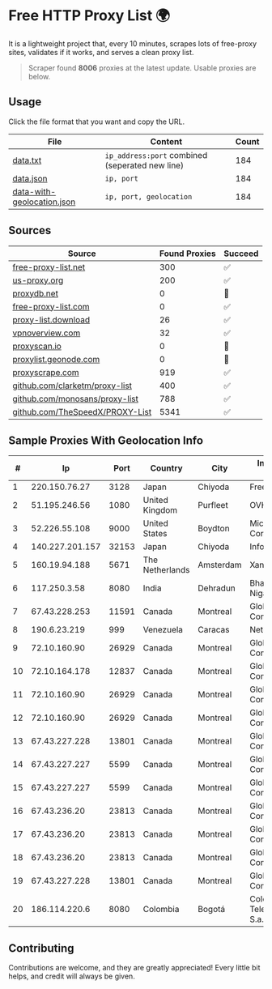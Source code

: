 
# Free HTTP Proxy List 🌍

It is a lightweight project that, every 10 minutes, scrapes lots of free-proxy sites, validates if it works, and serves a clean proxy list.


> Scraper found **8006** proxies at the latest update. Usable proxies are below.

## Usage

Click the file format that you want and copy the URL.


|File|Content|Count|
|----|-------|-----|
|[data.txt](https://raw.githubusercontent.com/themiralay/Proxy-List-World/master/data.txt)|`ip_address:port` combined (seperated new line)|184|
|[data.json](https://raw.githubusercontent.com/themiralay/Proxy-List-World/master/data.json)|`ip, port`|184|
|[data-with-geolocation.json](https://raw.githubusercontent.com/themiralay/Proxy-List-World/master/data-with-geolocation.json)|`ip, port, geolocation`|184|

## Sources

|Source|Found Proxies|Succeed|
|------|-------------|-------|
|[free-proxy-list.net](https://free-proxy-list.net)|300|✅|
|[us-proxy.org](https://www.us-proxy.org)|200|✅|
|[proxydb.net](http://proxydb.net)|0|🚫|
|[free-proxy-list.com](https://free-proxy-list.com/?page=&port=&type%5B%5D=http&type%5B%5D=https&up_time=0&search=Search)|0|✅|
|[proxy-list.download](https://www.proxy-list.download/HTTP)|26|✅|
|[vpnoverview.com](https://vpnoverview.com/privacy/anonymous-browsing/free-proxy-servers)|32|✅|
|[proxyscan.io](https://www.proxyscan.io)|0|🚫|
|[proxylist.geonode.com](https://proxylist.geonode.com/api/proxy-list?limit=300&page=1&sort_by=lastChecked&sort_type=desc&protocols=http,https)|0|🚫|
|[proxyscrape.com](https://api.proxyscrape.com/v2/?request=displayproxies&protocol=http&timeout=10000&country=all&ssl=all&anonymity=all)|919|✅|
|[github.com/clarketm/proxy-list](https://raw.githubusercontent.com/clarketm/proxy-list/master/proxy-list-raw.txt)|400|✅|
|[github.com/monosans/proxy-list](https://raw.githubusercontent.com/monosans/proxy-list/main/proxies/http.txt)|788|✅|
|[github.com/TheSpeedX/PROXY-List](https://raw.githubusercontent.com/TheSpeedX/PROXY-List/master/http.txt)|5341|✅|


## Sample Proxies With Geolocation Info

|#|Ip|Port|Country|City|Internet Service Provider|
|-|--|----|-------|----|-------------------------|
|1|220.150.76.27|3128|Japan|Chiyoda|FreeBit Co., Ltd.|
|2|51.195.246.56|1080|United Kingdom|Purfleet|OVH|
|3|52.226.55.108|9000|United States|Boydton|Microsoft Corporation|
|4|140.227.201.157|32153|Japan|Chiyoda|InfoSphere|
|5|160.19.94.188|5671|The Netherlands|Amsterdam|Xantho UAB|
|6|117.250.3.58|8080|India|Dehradun|Bharat Sanchar Nigam Ltd|
|7|67.43.228.253|11591|Canada|Montreal|GloboTech Communications|
|8|190.6.23.219|999|Venezuela|Caracas|Net Uno|
|9|72.10.160.90|26929|Canada|Montreal|GloboTech Communications|
|10|72.10.164.178|12837|Canada|Montreal|GloboTech Communications|
|11|72.10.160.90|26929|Canada|Montreal|GloboTech Communications|
|12|72.10.160.90|26929|Canada|Montreal|GloboTech Communications|
|13|67.43.227.228|13801|Canada|Montreal|GloboTech Communications|
|14|67.43.227.227|5599|Canada|Montreal|GloboTech Communications|
|15|67.43.227.227|5599|Canada|Montreal|GloboTech Communications|
|16|67.43.236.20|23813|Canada|Montreal|GloboTech Communications|
|17|67.43.236.20|23813|Canada|Montreal|GloboTech Communications|
|18|67.43.236.20|23813|Canada|Montreal|GloboTech Communications|
|19|67.43.227.228|13801|Canada|Montreal|GloboTech Communications|
|20|186.114.220.6|8080|Colombia|Bogotá|Colombia Telecomunicaciones S.a. ESP|



## Contributing

Contributions are welcome, and they are greatly appreciated! Every
little bit helps, and credit will always be given.


